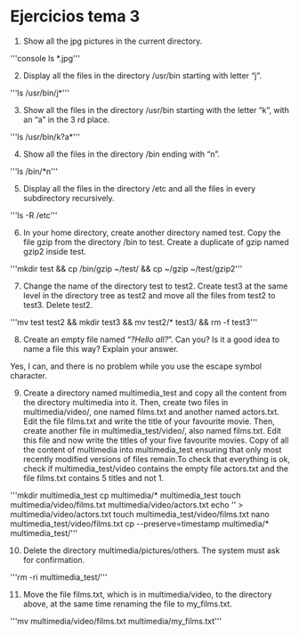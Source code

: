 # Ejercicios tema 3

1. Show all the jpg pictures in the current directory.

'''console ls *.jpg'''


2. Display all the files in the directory /usr/bin starting with letter “j”.

'''ls /usr/bin/j*'''


3. Show all the files in the directory /usr/bin starting with the letter “k”, with an “a”
in the 3 rd place.

'''ls /usr/bin/k?a*'''


4. Show all the files in the directory /bin ending with “n”.

'''ls /bin/*n'''


5. Display all the files in the directory /etc and all the files in every subdirectory
recursively.

'''ls -R /etc'''


6. In your home directory, create another directory named test. Copy the file gzip from
the directory /bin to test. Create a duplicate of gzip named gzip2 inside test.

'''mkdir test && cp /bin/gzip ~/test/ && cp ~/gzip ~/test/gzip2'''


7. Change the name of the directory test to test2. Create test3 at the same level in
the directory tree as test2 and move all the files from test2 to test3. Delete test2.

'''mv test test2 && mkdir test3 && mv test2/* test3/ && rm -f test3'''


8. Create an empty file named “*?Hello all?*”. Can you? Is it a good idea to name a file
this way? Explain your answer.

Yes, I can, and there is no problem while you use the escape symbol character.


9. Create a directory named multimedia_test and copy all the content from the
directory multimedia into it. Then, create two files in multimedia/video/, one
named films.txt and another named actors.txt. Edit the file films.txt and write
the title of your favourite movie. Then, create another file in multimedia_test/video/,
also named films.txt. Edit this file and now write the titles of your five favourite movies.
Copy of all the content of multimedia into multimedia_test ensuring that
only most recently modified versions of files remain.To check that
everything is ok, check if multimedia_test/video contains the empty file
actors.txt and the file films.txt contains 5 titles and not 1.

'''mkdir multimedia_test
cp multimedia/* multimedia_test
touch multimedia/video/films.txt multimedia/video/actors.txt
echo '<your prefer film>' > multimedia/video/actors.txt
touch multimedia_test/video/films.txt
nano multimedia_test/video/films.txt
cp --preserve=timestamp multimedia/* multimedia_test/'''


10. Delete the directory multimedia/pictures/others. The system must ask for
confirmation.

'''rm -ri multimedia_test/'''


11. Move the file films.txt, which is in multimedia/video, to the directory above,
at the same time renaming the file to my_films.txt.

'''mv multimedia/video/films.txt multimedia/my_films.txt'''

